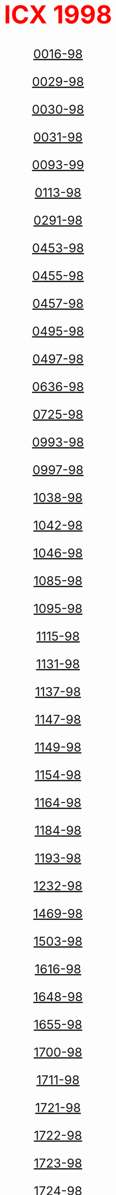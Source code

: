<!DOCTYPE html>
<html lang="pt-BR">
<head>
    <meta charset="UTF-8">
    <meta http-equiv="X-UA-Compatible" content="IE=edge">
    <meta name="viewport" content="width=device-width, initial-scale=1.0">
    <title>ICX 1998</title>
    <style>
        body{
            text-align: center;
            font-size: 40px;
        }
        h1{
            color:red;
        }
    </style>
</head>
<body>
    <h1>ICX 1998</h1>
    <a href="icx/1998/0016-98.zip"><p id="oc">0016-98</p> </a>
<a href="icx/1998/0029-98.zip"><p id="oc">0029-98</p> </a>
<a href="icx/1998/0030-98.zip"><p id="oc">0030-98</p> </a>
<a href="icx/1998/0031-98.zip"><p id="oc">0031-98</p> </a>
<a href="icx/1998/0093-99.zip"><p id="oc">0093-99</p> </a>
<a href="icx/1998/0113-98.zip"><p id="oc">0113-98</p> </a>
<a href="icx/1998/0291-98.zip"><p id="oc">0291-98</p> </a>
<a href="icx/1998/0453-98.zip"><p id="oc">0453-98</p> </a>
<a href="icx/1998/0455-98.zip"><p id="oc">0455-98</p> </a>
<a href="icx/1998/0457-98.zip"><p id="oc">0457-98</p> </a>
<a href="icx/1998/0495-98.zip"><p id="oc">0495-98</p> </a>
<a href="icx/1998/0497-98.zip"><p id="oc">0497-98</p> </a>
<a href="icx/1998/0636-98.zip"><p id="oc">0636-98</p> </a>
<a href="icx/1998/0725-98.zip"><p id="oc">0725-98</p> </a>
<a href="icx/1998/0993-98.zip"><p id="oc">0993-98</p> </a>
<a href="icx/1998/0997-98.zip"><p id="oc">0997-98</p> </a>
<a href="icx/1998/1038-98.zip"><p id="oc">1038-98</p> </a>
<a href="icx/1998/1042-98.zip"><p id="oc">1042-98</p> </a>
<a href="icx/1998/1046-98.zip"><p id="oc">1046-98</p> </a>
<a href="icx/1998/1085-98.zip"><p id="oc">1085-98</p> </a>
<a href="icx/1998/1095-98.zip"><p id="oc">1095-98</p> </a>
<a href="icx/1998/1115-98.zip"><p id="oc">1115-98</p> </a>
<a href="icx/1998/1131-98.zip"><p id="oc">1131-98</p> </a>
<a href="icx/1998/1137-98.zip"><p id="oc">1137-98</p> </a>
<a href="icx/1998/1147-98.zip"><p id="oc">1147-98</p> </a>
<a href="icx/1998/1149-98.zip"><p id="oc">1149-98</p> </a>
<a href="icx/1998/1154-98.zip"><p id="oc">1154-98</p> </a>
<a href="icx/1998/1164-98.zip"><p id="oc">1164-98</p> </a>
<a href="icx/1998/1184-98.zip"><p id="oc">1184-98</p> </a>
<a href="icx/1998/1193-98.zip"><p id="oc">1193-98</p> </a>
<a href="icx/1998/1232-98.zip"><p id="oc">1232-98</p> </a>
<a href="icx/1998/1469-98.zip"><p id="oc">1469-98</p> </a>
<a href="icx/1998/1503-98.zip"><p id="oc">1503-98</p> </a>
<a href="icx/1998/1616-98.zip"><p id="oc">1616-98</p> </a>
<a href="icx/1998/1648-98.zip"><p id="oc">1648-98</p> </a>
<a href="icx/1998/1655-98.zip"><p id="oc">1655-98</p> </a>
<a href="icx/1998/1700-98.zip"><p id="oc">1700-98</p> </a>
<a href="icx/1998/1711-98.zip"><p id="oc">1711-98</p> </a>
<a href="icx/1998/1721-98.zip"><p id="oc">1721-98</p> </a>
<a href="icx/1998/1722-98.zip"><p id="oc">1722-98</p> </a>
<a href="icx/1998/1723-98.zip"><p id="oc">1723-98</p> </a>
<a href="icx/1998/1724-98.zip"><p id="oc">1724-98</p> </a>
<a href="icx/1998/1725-98.zip"><p id="oc">1725-98</p> </a>
<a href="icx/1998/1726-98.zip"><p id="oc">1726-98</p> </a>
<a href="icx/1998/1728-98.zip"><p id="oc">1728-98</p> </a>
<a href="icx/1998/1730-98.zip"><p id="oc">1730-98</p> </a>
<a href="icx/1998/1733-98.zip"><p id="oc">1733-98</p> </a>
<a href="icx/1998/1734-98.zip"><p id="oc">1734-98</p> </a>
<a href="icx/1998/1778-98.zip"><p id="oc">1778-98</p> </a>
<a href="icx/1998/2493-98.zip"><p id="oc">2493-98</p> </a>



    
    
</body>
</html>
